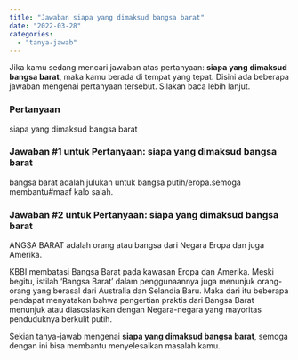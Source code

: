 ```yaml
---
title: "Jawaban siapa yang dimaksud bangsa barat"
date: "2022-03-28"
categories: 
  - "tanya-jawab"
---
```


Jika kamu sedang mencari jawaban atas pertanyaan: **siapa yang dimaksud bangsa barat**, maka kamu berada di tempat yang tepat. Disini ada beberapa jawaban mengenai pertanyaan tersebut. Silakan baca lebih lanjut.

### Pertanyaan

siapa yang dimaksud bangsa barat

### Jawaban #1 untuk Pertanyaan: siapa yang dimaksud bangsa barat

bangsa barat adalah julukan untuk bangsa putih/eropa.semoga membantu#maaf kalo salah.

### Jawaban #2 untuk Pertanyaan: siapa yang dimaksud bangsa barat

ANGSA BARAT adalah orang atau bangsa dari Negara Eropa dan juga Amerika.  
  
KBBI membatasi Bangsa Barat pada kawasan Eropa dan Amerika. Meski begitu, istilah ‘Bangsa Barat’ dalam penggunaannya juga menunjuk orang-orang yang berasal dari Australia dan Selandia Baru. Maka dari itu beberapa pendapat menyatakan bahwa pengertian praktis dari Bangsa Barat menunjuk atau diasosiasikan dengan Negara-negara yang mayoritas penduduknya berkulit putih.

Sekian tanya-jawab mengenai **siapa yang dimaksud bangsa barat**, semoga dengan ini bisa membantu menyelesaikan masalah kamu.
